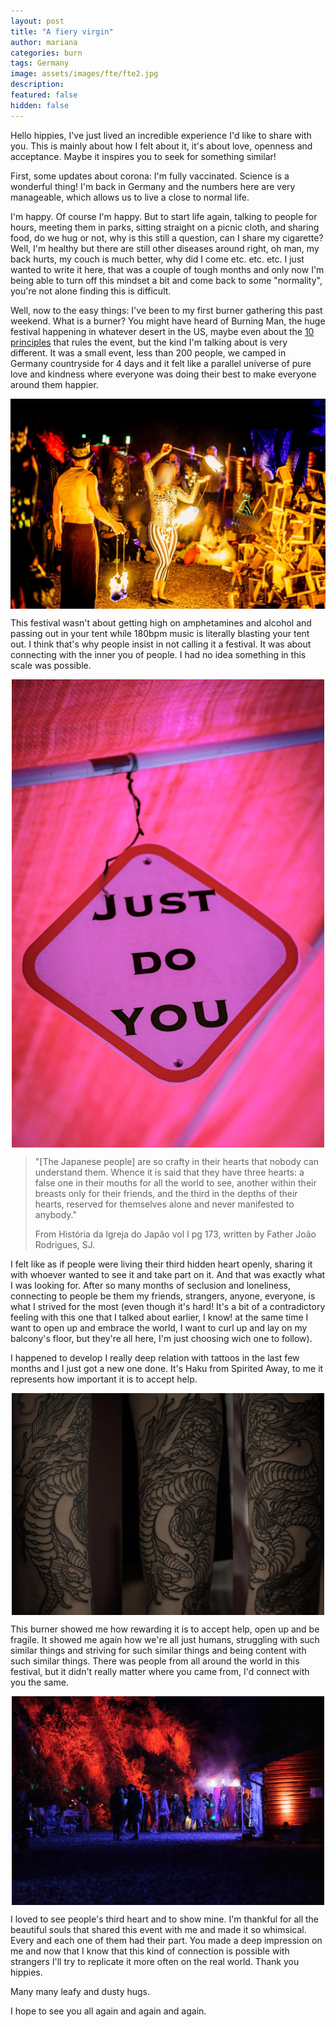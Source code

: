 ```yaml
---
layout: post
title: "A fiery virgin"
author: mariana
categories: burn
tags: Germany
image: assets/images/fte/fte2.jpg
description:
featured: false
hidden: false
---
```


Hello hippies,
I've just lived an incredible experience I'd like to share with you. This is mainly about how I felt about it, it's about love, openness and acceptance. Maybe it inspires you to seek for something similar!

First, some updates about corona: I'm fully vaccinated. Science is a wonderful thing! I'm back in Germany and the numbers here are very manageable, which allows us to live a close to normal life.

I'm happy. Of course I'm happy. But to start life again, talking to people for hours, meeting them in parks, sitting straight on a picnic cloth, and sharing food, do we hug or not,  why is this still a question, can I share my cigarette? Well, I'm healthy but there are still other diseases around right, oh man, my back hurts, my couch is much better, why did I come etc. etc. etc. I just wanted to write it here, that was a couple of tough months and only now I'm being able to turn off this mindset a bit and come back to some "normality", you're not alone finding this is difficult.

Well, now to the easy things: I've been to my first burner gathering this past weekend. What is a burner? You might have heard of Burning Man, the huge festival happening in whatever desert in the US, maybe even about the [10 principles]() that rules the event, but the kind I'm talking about is very different. It was a small event, less than 200 people, we camped in Germany countryside for 4 days and it felt like a parallel universe of pure love and kindness where everyone was doing their best to make everyone around them happier.

<img src="/assets/images/fte/fte2.jpg" style="  display: block;
  margin-left: auto;
  margin-right: auto;" />

This festival wasn't about getting high on amphetamines and alcohol and passing out in your tent while 180bpm music is literally blasting your tent out. I think that's why people insist in not calling it a festival. It was about connecting with the inner you of people. I had no idea something in this scale was possible.

<img src="/assets/images/fte/fte4.jpg" width="500" style="  display: block;
  margin-left: auto;
  margin-right: auto;" />

>"[The Japanese people] are so crafty in their hearts that nobody can understand them. Whence it is said that they have three hearts: a false one in their mouths for all the world to see, another within their breasts only for their friends, and the third in the depths of their hearts, reserved for themselves alone and never manifested to anybody."
>
>From História da Igreja do Japão vol I pg 173, written by Father João Rodrigues, SJ.

I felt like as if people were living their third hidden heart openly, sharing it with whoever wanted to see it and take part on it. And that was exactly what I was looking for. After so many months of seclusion and loneliness, connecting to people be them my friends, strangers, anyone, everyone, is what I strived for the most (even though it's hard! It's a bit of a contradictory feeling with this one that I talked about earlier, I know! at the same time I want to open up and embrace the world, I want to curl up and lay on my balcony's floor, but they're all here, I'm just choosing wich one to follow).

I happened to develop I really deep relation with tattoos in the last few months and I just got a new one done. It's Haku from Spirited Away, to me it represents how important it is to accept help.

<img src="/assets/images/fte/tattoo.png" width="500" style="  display: block;
  margin-left: auto;
  margin-right: auto;" />

This burner showed me how rewarding it is to accept help, open up and be fragile. It showed me again how we're all just humans, struggling with such similar things and striving for such similar things and being content with such similar things. There was people from all around the world in this festival, but it didn't really matter where you came from, I'd connect with you the same.

<img src="/assets/images/fte/fte3.jpg" width="500" style="  display: block;
  margin-left: auto;
  margin-right: auto;" />

I loved to see people's third heart and to show mine. I'm thankful for all the beautiful souls that shared this event with me and made it so whimsical. Every and each one of them had their part. You made a deep impression on me and now that I know that this kind of connection is possible with strangers I'll try to replicate it more often on the real world. Thank you hippies.

Many many leafy and dusty hugs.

I hope to see you all again and again and again.